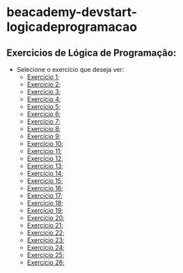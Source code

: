 # beacademy-devstart-logicadeprogramacao

## Exercicios de Lógica de Programação: 
* Selecione o exercício que deseja ver:
  * [Exercício 1](https://github.com/Rafess/beacademy-devstart-logicadeprogramacao/tree/exercicio1);
  * [Exercício 2](https://github.com/Rafess/beacademy-devstart-logicadeprogramacao/tree/exercicio2);
  * [Exercício 3](https://github.com/Rafess/beacademy-devstart-logicadeprogramacao/tree/exercicio3);
  * [Exercício 4](https://github.com/Rafess/beacademy-devstart-logicadeprogramacao/tree/exercicio4);
  * [Exercício 5](https://github.com/Rafess/beacademy-devstart-logicadeprogramacao/tree/exercicio5);
  * [Exercício 6](https://github.com/Rafess/beacademy-devstart-logicadeprogramacao/tree/exercicio6);
  * [Exercício 7](https://github.com/Rafess/beacademy-devstart-logicadeprogramacao/tree/exercicio7);
  * [Exercício 8](https://github.com/Rafess/beacademy-devstart-logicadeprogramacao/tree/exercicio8);
  * [Exercício 9](https://github.com/Rafess/beacademy-devstart-logicadeprogramacao/tree/exercicio9);
  * [Exercício 10](https://github.com/Rafess/beacademy-devstart-logicadeprogramacao/tree/exercicio10);
  * [Exercício 11](https://github.com/Rafess/beacademy-devstart-logicadeprogramacao/tree/exercicio11);
  * [Exercício 12](https://github.com/Rafess/beacademy-devstart-logicadeprogramacao/tree/exercicio12);
  * [Exercício 13](https://github.com/Rafess/beacademy-devstart-logicadeprogramacao/tree/exercicio13);
  * [Exercício 14](https://github.com/Rafess/beacademy-devstart-logicadeprogramacao/tree/exercicio14);
  * [Exercício 15](https://github.com/Rafess/beacademy-devstart-logicadeprogramacao/tree/exercicio15);
  * [Exercício 16](https://github.com/Rafess/beacademy-devstart-logicadeprogramacao/tree/exercicio16);
  * [Exercício 17](https://github.com/Rafess/beacademy-devstart-logicadeprogramacao/tree/exercicio17);
  * [Exercício 18](https://github.com/Rafess/beacademy-devstart-logicadeprogramacao/tree/exercicio18);
  * [Exercício 19](https://github.com/Rafess/beacademy-devstart-logicadeprogramacao/tree/exercicio19);
  * [Exercício 20](https://github.com/Rafess/beacademy-devstart-logicadeprogramacao/tree/exercicio20);
  * [Exercício 21](https://github.com/Rafess/beacademy-devstart-logicadeprogramacao/tree/exercicio21);
  * [Exercício 22](https://github.com/Rafess/beacademy-devstart-logicadeprogramacao/tree/exercicio22);
  * [Exercício 23](https://github.com/Rafess/beacademy-devstart-logicadeprogramacao/tree/exercicio23);
  * [Exercício 24](https://github.com/Rafess/beacademy-devstart-logicadeprogramacao/tree/exercicio24);
  * [Exercício 25](https://github.com/Rafess/beacademy-devstart-logicadeprogramacao/tree/exercicio25);
  * [Exercício 26](https://github.com/Rafess/beacademy-devstart-logicadeprogramacao/tree/exercicio26);